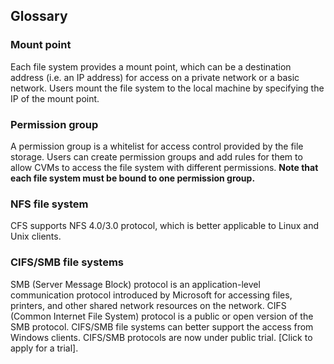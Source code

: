 ## Glossary
### Mount point
Each file system provides a mount point, which can be a destination address (i.e. an IP address) for access on a private network or a basic network. Users mount the file system to the local machine by specifying the IP of the mount point.

### Permission group
A permission group is a whitelist for access control provided by the file storage. Users can create permission groups and add rules for them to allow CVMs to access the file system with different permissions. **Note that each file system must be bound to one permission group.** 

### NFS file system
CFS supports NFS 4.0/3.0 protocol, which is better applicable to Linux and Unix clients.

### CIFS/SMB file systems
SMB (Server Message Block) protocol is an application-level communication protocol introduced by Microsoft for accessing files, printers, and other shared network resources on the network. CIFS (Common Internet File System) protocol is a public or open version of the SMB protocol. CIFS/SMB file systems can better support the access from Windows clients. CIFS/SMB protocols are now under public trial. [Click to apply for a trial].

	




